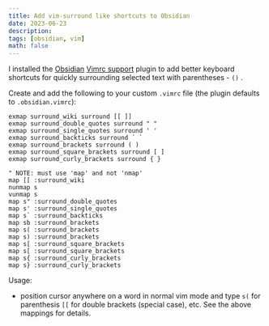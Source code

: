 ```yaml
---
title: Add vim-surround like shortcuts to Obsidian
date: 2023-06-23
description: 
tags: [obsidian, vim]
math: false
---
```


I installed the [Obsidian](https://obsidian.md) [Vimrc support](https://github.com/esm7/obsidian-vimrc-support) plugin to add better keyboard shortcuts for quickly surrounding selected text with parentheses - `()` . 

Create and add the following to your custom `.vimrc` file (the plugin defaults to `.obsidian.vimrc`):

```config
exmap surround_wiki surround [[ ]]
exmap surround_double_quotes surround " "
exmap surround_single_quotes surround ' '
exmap surround_backticks surround ` `
exmap surround_brackets surround ( )
exmap surround_square_brackets surround [ ]
exmap surround_curly_brackets surround { }

" NOTE: must use 'map' and not 'nmap'
map [[ :surround_wiki
nunmap s
vunmap s
map s" :surround_double_quotes
map s' :surround_single_quotes
map s` :surround_backticks
map sb :surround_brackets
map s( :surround_brackets
map s) :surround_brackets
map s[ :surround_square_brackets
map s[ :surround_square_brackets
map s{ :surround_curly_brackets
map s} :surround_curly_brackets
```

Usage:
- position cursor anywhere on a word in normal vim mode and type `s(` for parenthesis `[[` for double brackets (special case), etc. See the above mappings for details.